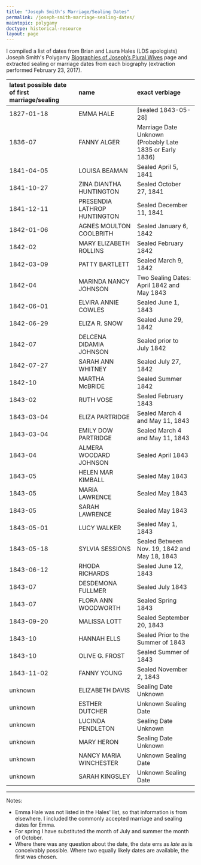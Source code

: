 ```yaml
---
title: "Joseph Smith's Marriage/Sealing Dates"
permalink: /joseph-smith-marriage-sealing-dates/
maintopic: polygamy
doctype: historical-resource
layout: page
---
```


I compiled a list of dates from Brian and Laura Hales (LDS apologists) Joseph Smith's Polygamy [Biographies of Joseph’s Plural Wives](http://josephsmithspolygamy.org/plural-wives-overview/) page and extracted sealing or marriage dates from each biography (extraction performed February 23, 2017).

| latest possible date of first marriage/sealing |name | exact verbiage |
|:---|:----|:-------|
| 1827-01-18 | EMMA HALE| [sealed 1843-05-28] |
| 1836-07 | FANNY ALGER| Marriage Date Unknown (Probably Late 1835 or Early 1836) |
| 1841-04-05 | LOUISA BEAMAN| Sealed April 5, 1841 |
| 1841-10-27 | ZINA DIANTHA HUNTINGTON| Sealed October 27, 1841 |
| 1841-12-11 | PRESENDIA LATHROP HUNTINGTON| Sealed December 11, 1841 |
| 1842-01-06 | AGNES MOULTON COOLBRITH| Sealed January 6, 1842 |
| 1842-02 | MARY ELIZABETH ROLLINS| Sealed February 1842 |
| 1842-03-09 | PATTY BARTLETT| Sealed March 9, 1842 |
| 1842-04 | MARINDA NANCY JOHNSON| Two Sealing Dates: April 1842 and May 1843 |
| 1842-06-01 | ELVIRA ANNIE COWLES| Sealed June 1, 1843 |
| 1842-06-29 | ELIZA R. SNOW| Sealed June 29, 1842 |
| 1842-07 | DELCENA DIDAMIA JOHNSON| Sealed prior to July 1842 |
| 1842-07-27 | SARAH ANN WHITNEY| Sealed July 27, 1842 |
| 1842-10 | MARTHA McBRIDE| Sealed Summer 1842 |
| 1843-02 | RUTH VOSE| Sealed February 1843 |
| 1843-03-04 | ELIZA PARTRIDGE| Sealed March 4 and May 11, 1843 |
| 1843-03-04 | EMILY DOW PARTRIDGE| Sealed March 4 and May 11, 1843 |
| 1843-04 | ALMERA WOODARD JOHNSON| Sealed April 1843 |
| 1843-05 | HELEN MAR KIMBALL| Sealed May 1843 |
| 1843-05 | MARIA LAWRENCE| Sealed May 1843 |
| 1843-05 | SARAH LAWRENCE| Sealed May 1843 |
| 1843-05-01 | LUCY WALKER| Sealed May 1, 1843 |
| 1843-05-18 | SYLVIA SESSIONS| Sealed Between Nov. 19, 1842 and May 18, 1843 |
| 1843-06-12 | RHODA RICHARDS| Sealed June 12, 1843 |
| 1843-07 | DESDEMONA FULLMER| Sealed July 1843 |
| 1843-07 | FLORA ANN WOODWORTH| Sealed Spring 1843 |
| 1843-09-20 | MALISSA LOTT| Sealed September 20, 1843 |
| 1843-10 | HANNAH ELLS| Sealed Prior to the Summer of 1843 |
| 1843-10 | OLIVE G. FROST| Sealed Summer of 1843 |
| 1843-11-02 | FANNY YOUNG| Sealed November 2, 1843 |
| unknown | ELIZABETH DAVIS| Sealing Date Unknown |
| unknown | ESTHER DUTCHER| Unknown Sealing Date |
| unknown | LUCINDA PENDLETON| Sealing Date Unknown |
| unknown | MARY HERON| Sealing Date Unknown |
| unknown | NANCY MARIA WINCHESTER| Unknown Sealing Date |
| unknown | SARAH KINGSLEY| Unknown Sealing Date |

---

Notes:

* Emma Hale was not listed in the Hales' list, so that information is from elsewhere.  I included the commonly accepted marriage and sealing dates for Emma.
* For spring I have substituted the month of July and summer the month of October.
* Where there was any question about the date, the date errs as *late* as is conceivably possible.  Where two equally likely dates are available, the first was chosen.
